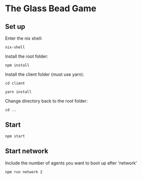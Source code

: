 # The Glass Bead Game

## Set up
Enter the nix shell:
```
nix-shell
```

Install the root folder:
```
npm install
```

Install the client folder (must use yarn):
```
cd client
```

```
yarn install
```

Change directory back to the root folder:
```
cd ..
```

## Start
```
npm start
```

## Start network
Include the number of agents you want to boot up after 'network'
```
npm run network 2
```
